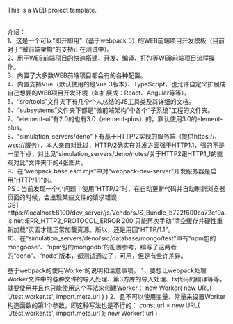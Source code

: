 This is a WEB project template.<br /><br />

介绍：<br />
1、这是一个可以“即开即用”（基于webpack 5）的WEB前端项目开发模板（目前对于“微前端架构”的支持正在测试中）。<br />
2、用于WEB前端项目的快速搭建、开发、编译、打包等WEB前端项目流程操作。<br />
3、内置了大多数WEB前端项目都会有的各种配置。<br />
4、内置支持Vue（默认使用的是Vue 3版本）、TypeScript，也允许自定义扩展成自己想要的WEB项目开发环境（如扩展成：React、Angular等等）。<br />
5、“src/tools”文件夹下有几个个人总结的JS工具类及其详细的文档。<br />
6、“subsystems”文件夹下都是“微前端架构”中各个“子系统”工程的文件夹。<br />
7、“element-ui”有2.0的也有3.0（element-plus）的，默认使用3.0的element-plus。<br />
8、“simulation_servers/deno”下有基于HTTP/2实现的服务端（提供https://、wss://服务），本人亲自对比过，HTTP/2确实在并发方面强于HTTP1.1，强的不是一星半点，对比见“simulation_servers/deno/notes/关于HTTP2跟HTTP1_1的直观对比”文件夹下的4张图片。<br />
9、在“webpack.base.esm.mjs”中对“webpack-dev-server”开发服务器是启用“HTTP/1.1”的。<br />
PS：当前发现一个小问题！使用“HTTP/2”时，在自动更新代码并自动刷新浏览器页面的时候，会出现某些文件的请求错误：<br />
GET https://localhost:8100/dev_server/js/VendorsJS_Bundle_b722f600ea72cf9a.js net::ERR_HTTP2_PROTOCOL_ERROR 200
只能再次手动“清空缓存并硬性重新加载”页面才能正常加载资源。所以，还是用回“HTTP/1.1”。<br />
10、在“simulation_servers/deno/src/database/mongo/test”中有“npm包的mongoose”、“npm包的mongodb”的配置参考，编写了这两者的“deno”、“node”版本，都测试通过了，可用，但是有些许差异。<br />



基于webpack的使用Worker的说明和注意事项。
1、要想让webpack处理Worker文件中的各种文件的导入处理、第3方库的导入处理、ts代码的编译等等，就要使用并且也只能使用这个写法来创建Worker：
new Worker( new URL( './test.worker.ts', import.meta.url ) )
2、且不可以使用变量、常量来设置Worker构造函数的第1个参数，即这种写法也是不行的：
const url = new URL( './test.worker.ts', import.meta.url );
new Worker( url )
